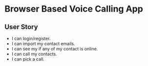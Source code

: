 # Browser Based Voice Calling App

## User Story

- I can login/register.
- I can import my contact emails.
- I can see my if any of my contact is online.
- I can call my contacts.
- I can pick a call.

